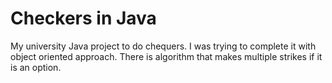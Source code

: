 # Checkers in Java
My university Java project to do chequers. I was trying to complete it with object oriented approach. 
There is algorithm that makes multiple strikes if it is an option.
